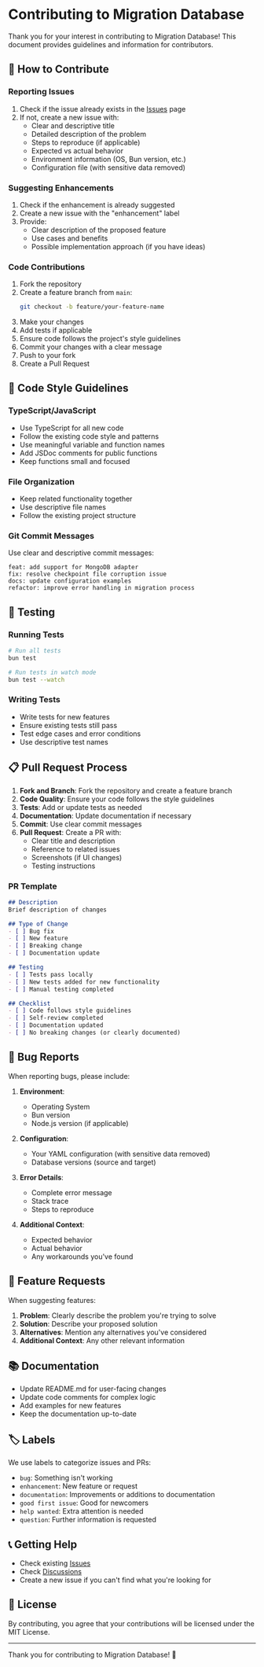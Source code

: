 # Contributing to Migration Database

Thank you for your interest in contributing to Migration Database! This document provides guidelines and information for contributors.

## 🤝 How to Contribute

### Reporting Issues

1. Check if the issue already exists in the [Issues](https://github.com/your-username/migration-database/issues) page
2. If not, create a new issue with:
   - Clear and descriptive title
   - Detailed description of the problem
   - Steps to reproduce (if applicable)
   - Expected vs actual behavior
   - Environment information (OS, Bun version, etc.)
   - Configuration file (with sensitive data removed)

### Suggesting Enhancements

1. Check if the enhancement is already suggested
2. Create a new issue with the "enhancement" label
3. Provide:
   - Clear description of the proposed feature
   - Use cases and benefits
   - Possible implementation approach (if you have ideas)

### Code Contributions

1. Fork the repository
2. Create a feature branch from `main`:
   ```bash
   git checkout -b feature/your-feature-name
   ```
3. Make your changes
4. Add tests if applicable
5. Ensure code follows the project's style guidelines
6. Commit your changes with a clear message
7. Push to your fork
8. Create a Pull Request

## 📝 Code Style Guidelines

### TypeScript/JavaScript

- Use TypeScript for all new code
- Follow the existing code style and patterns
- Use meaningful variable and function names
- Add JSDoc comments for public functions
- Keep functions small and focused

### File Organization

- Keep related functionality together
- Use descriptive file names
- Follow the existing project structure

### Git Commit Messages

Use clear and descriptive commit messages:

```
feat: add support for MongoDB adapter
fix: resolve checkpoint file corruption issue
docs: update configuration examples
refactor: improve error handling in migration process
```

## 🧪 Testing

### Running Tests

```bash
# Run all tests
bun test

# Run tests in watch mode
bun test --watch
```

### Writing Tests

- Write tests for new features
- Ensure existing tests still pass
- Test edge cases and error conditions
- Use descriptive test names

## 📋 Pull Request Process

1. **Fork and Branch**: Fork the repository and create a feature branch
2. **Code Quality**: Ensure your code follows the style guidelines
3. **Tests**: Add or update tests as needed
4. **Documentation**: Update documentation if necessary
5. **Commit**: Use clear commit messages
6. **Pull Request**: Create a PR with:
   - Clear title and description
   - Reference to related issues
   - Screenshots (if UI changes)
   - Testing instructions

### PR Template

```markdown
## Description
Brief description of changes

## Type of Change
- [ ] Bug fix
- [ ] New feature
- [ ] Breaking change
- [ ] Documentation update

## Testing
- [ ] Tests pass locally
- [ ] New tests added for new functionality
- [ ] Manual testing completed

## Checklist
- [ ] Code follows style guidelines
- [ ] Self-review completed
- [ ] Documentation updated
- [ ] No breaking changes (or clearly documented)
```

## 🐛 Bug Reports

When reporting bugs, please include:

1. **Environment**:
   - Operating System
   - Bun version
   - Node.js version (if applicable)

2. **Configuration**:
   - Your YAML configuration (with sensitive data removed)
   - Database versions (source and target)

3. **Error Details**:
   - Complete error message
   - Stack trace
   - Steps to reproduce

4. **Additional Context**:
   - Expected behavior
   - Actual behavior
   - Any workarounds you've found

## 🚀 Feature Requests

When suggesting features:

1. **Problem**: Clearly describe the problem you're trying to solve
2. **Solution**: Describe your proposed solution
3. **Alternatives**: Mention any alternatives you've considered
4. **Additional Context**: Any other relevant information

## 📚 Documentation

- Update README.md for user-facing changes
- Update code comments for complex logic
- Add examples for new features
- Keep the documentation up-to-date

## 🏷️ Labels

We use labels to categorize issues and PRs:

- `bug`: Something isn't working
- `enhancement`: New feature or request
- `documentation`: Improvements or additions to documentation
- `good first issue`: Good for newcomers
- `help wanted`: Extra attention is needed
- `question`: Further information is requested

## 📞 Getting Help

- Check existing [Issues](https://github.com/your-username/migration-database/issues)
- Check [Discussions](https://github.com/your-username/migration-database/discussions)
- Create a new issue if you can't find what you're looking for

## 📄 License

By contributing, you agree that your contributions will be licensed under the MIT License.

---

Thank you for contributing to Migration Database! 🎉
